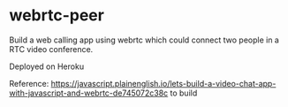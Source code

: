 # webrtc-peer

Build a web calling app using webrtc which could connect two people in a RTC video conference.

Deployed on Heroku

Reference:
https://javascript.plainenglish.io/lets-build-a-video-chat-app-with-javascript-and-webrtc-de745072c38c to build
